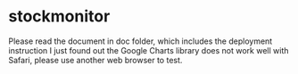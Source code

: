 # stockmonitor
Please read the document in doc folder, which includes the deployment instruction
I just found out the Google Charts library does not work well with Safari, please use another web browser to test.
